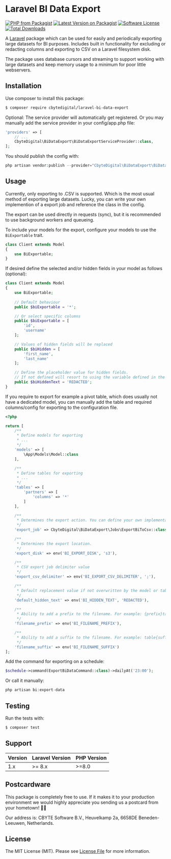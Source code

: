 # Laravel BI Data Export
[![PHP from Packagist](https://img.shields.io/packagist/php-v/cbytedigital/laravel-bi-data-export.svg)](https://packagist.org/packages/cbytedigital/laravel-bi-data-export)
[![Latest Version on Packagist](https://img.shields.io/packagist/v/cbytedigital/laravel-bi-data-export.svg)](https://packagist.org/packages/cbytedigital/laravel-bi-data-export)
[![Software License](https://img.shields.io/packagist/l/cbytedigital/laravel-bi-data-export.svg)](LICENSE.md)
[![Total Downloads](https://img.shields.io/packagist/dt/cbytedigital/laravel-bi-data-export.svg)](https://packagist.org/packages/cbytedigital/laravel-bi-data-export)

A [Laravel](https://laravel.com) package which can be used for easily and periodically exporting large datasets for BI purposes. Includes built in functionality for excluding or redacting columns and exporting to CSV on a Laravel filesystem disk.

The package uses database cursors and streaming to support working with large datasets and keep memory usage to a minimum for poor little webservers.

## Installation

Use composer to install this package:

```bash
$ composer require cbytedigital/laravel-bi-data-export
```

Optional: The service provider will automatically get registered. Or you may manually add the service provider in your config/app.php file:
```php
'providers' => [
    // ...
    CbyteDigital\BiDataExport\BiDataExportServiceProvider::class,
];
```

You should publish the config with:
```php
php artisan vendor:publish --provider="CbyteDigital\BiDataExport\BiDataExportServiceProvider"
```

## Usage

Currently, only exporting to .CSV is supported. Which is the most usual method of exporting large datasets. Lucky, you can write your own implemention of a export job and reference the class in the config.

The export can be used directly in requests (sync), but it is recommended to use background workers and queueing.

To include your models for the export, configure your models to use the ```BiExportable``` trait.
```php
class Client extends Model
{
    use BiExportable;
}
```

If desired define the selected and/or hidden fields in your model as follows (optional):
```php
class Client extends Model
{
    use BiExportable;
    
    // Default behaviour
    public $biExportable = '*';

    // Or select specific columns
    public $biExportable = [
        'id',
        'username'
    ];

    // Values of hidden fields will be replaced
    public $biHidden = [
        'first_name',
        'last_name'
    ];

    // Define the placeholder value for hidden fields.
    // If not defined will resort to using the variable defined in the config.
    public $biHiddenText = 'REDACTED';
}
```

If you require to export for example a pivot table, which does usually not have a dedicated model, you can manually add the table and required columns/config for exporting to the configuration file.
```php
<?php

return [
    /**
     * Define models for exporting
     * ...
     */
    'models' => [
        \App\Models\Model::class
    ],

    /**
     * Define tables for exporting
     * ...
     */
    'tables' => [
        'partners' => [
            'columns' => '*'
        ]
    ],

    /**
     * Determines the export action. You can define your own implementation here.
     */
    'export_job' => CbyteDigital\BiDataExport\Jobs\ExportBiToCsv::class,

    /**
     * Determines the export location.
     */
    'export_disk' => env('BI_EXPORT_DISK', 's3'),

    /**
     * CSV export job delimiter value
     */
    'export_csv_delimiter' => env('BI_EXPORT_CSV_DELIMITER', ';'),

    /**
     * Default replacement value if not overwritten by the model or tables config.
     */
    'default_hidden_text' => env('BI_HIDDEN_TEXT', 'REDACTED'),

    /**
     * Ability to add a prefix to the filename. For example: {prefix}table.sql
     */
    'filename_prefix' => env('BI_FILENAME_PREFIX'),

    /**
     * Ability to add a suffix to the filename. For example: table{suffix}.sql
     */
    'filename_suffix' => env('BI_FILENAME_SUFFIX')
];
```

Add the command for exporting on a schedule:
```php
$schedule->command(ExportBiDataCommand::class)->dailyAt('23:00');
```

Or call it manually:
```php
php artisan bi:export-data
```

## Testing
Run the tests with:
```bash
$ composer test
```

## Support

| Version | Laravel Version | PHP Version |
|---- |-----------------|-------------|
| 1.x | \>= 8.x         | \>=8.0      |

## Postcardware

This package is completely free to use. If it makes it to your production environment we would highly appreciate you sending us a postcard from your hometown! 👏🏼

Our address is: CBYTE Software B.V., Heuvelkamp 2a, 6658DE Beneden-Leeuwen, Netherlands.

## License

The MIT License (MIT). Please see [License File](LICENSE.md) for more information.
